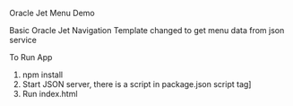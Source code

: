 Oracle Jet Menu Demo

Basic Oracle Jet Navigation Template changed to get menu data from json service

To Run App
1. npm install
2. Start JSON server, there is a script in package.json script tag]
3. Run index.html
